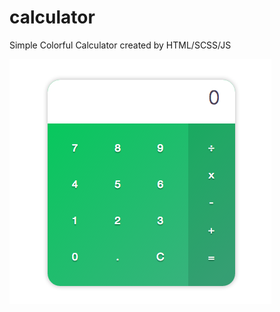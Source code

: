 # calculator

Simple Colorful Calculator created by HTML/SCSS/JS

 ![image](https://github.com/qijunxin/calculator/blob/master/snapshot.png)
